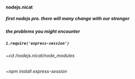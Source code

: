 #### nodejs.nicat
##### first nodejs pro. there will many change with our stronger
##### the problems you might encounter
##### `1.require('express-session')`
######   ~cd /nodejs.nicat/node_modules
######   ~npm install express-session
